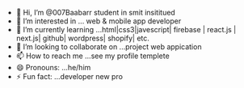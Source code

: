 - 👋 Hi, I’m @007Baabarr student in smit insititued 
- 👀 I’m interested in ... web & mobile app developer
- 🌱 I’m currently learning ...html|css3|javescript| firebase | react.js | next.js| github| wordpress| shopify| etc.
- 💞️ I’m looking to collaborate on ...project web appication
- 📫 How to reach me ...see my profile templete
- 😄 Pronouns: ...he/him
- ⚡ Fun fact: ...developer new pro

<!---
007Baabarr/007Baabarr is a ✨ special ✨ repository because its `README.md` (this file) appears on your GitHub profile.
You can click the Preview link to take a look at your changes.
--->
